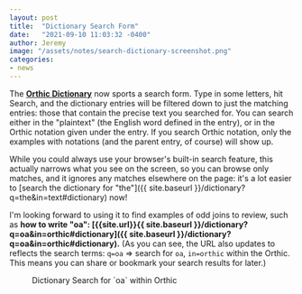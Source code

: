 ```yaml
---
layout: post
title:  "Dictionary Search Form"
date:   "2021-09-10 11:03:32 -0400"
author: Jeremy
image: "/assets/notes/search-dictionary-screenshot.png"
categories:
- news
---
```

The [**Orthic Dictionary**](/dictionary) now sports a search form. Type in some letters, hit Search, and the dictionary entries will be filtered down to just the matching entries: those that contain the precise text you searched for. You can search either in the "plaintext" (the English word defined in the entry), or in the Orthic notation given under the entry. If you search Orthic notation, only the examples with notations (and the parent entry, of course) will show up.

While you could always use your browser's built-in search feature,
this actually narrows what you see on the screen, so you can browse only matches,
and it ignores any matches elsewhere on the page: it's a lot easier to [search the dictionary for "the"]({{ site.baseurl }}/dictionary?q=the&in=text#dictionary) now!

I'm looking forward to using it to find examples of odd joins to review, such as **how to write "oa":
[{{site.url}}{{ site.baseurl }}/dictionary?q=oa&in=orthic#dictionary]({{ site.baseurl }}/dictionary?q=oa&in=orthic#dictionary).**
(As you can see, the URL also updates to reflects the search terms: `q=oa` => search for `oa`, `in=orthic` within the Orthic.
This means you can share or bookmark your search results for later.)

<figure>
  <img src="{{site.baseurl}}/assets/notes/search-dictionary-screenshot.png" title="" />
  <figcaption>Dictionary Search for `oa` within Orthic</figcaption>
</figure>
